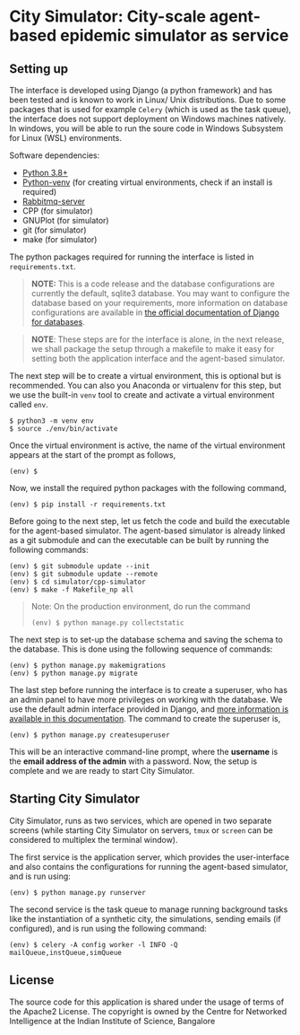 # City Simulator: City-scale agent-based epidemic simulator as service


## Setting up
The interface is developed using Django (a python framework) and has been tested and is known to work in Linux/ Unix distributions. Due to some packages that is used for example `Celery` (which is used as the task queue), the interface does not support deployment on Windows machines natively. In windows, you will be able to run the soure code in Windows Subsystem for Linux (WSL) environments.

Software dependencies:
 - [Python 3.8+](https://www.python.org/downloads/)
 - [Python-venv](https://docs.python.org/3/library/venv.html) (for creating virtual environments, check if an install is required)
 - [Rabbitmq-server](https://www.rabbitmq.com/download.html)
 - CPP (for simulator)
 - GNUPlot (for simulator)
 - git (for simulator)
 - make (for simulator)

The python packages required for running the interface is listed in `requirements.txt`.

> **NOTE:** This is a code release and the database configurations are currently the default, sqlite3 database. You may want to configure the database based on your requirements, more information on database configurations are available in [the official documentation of Django for databases](https://docs.djangoproject.com/en/3.2/ref/settings/#databases).

> **NOTE**: These steps are for the interface is alone, in the next release, we shall package the setup through a makefile to make it easy for setting both the application interface and the agent-based simulator.

The next step will be to create a virtual environment, this is optional but is recommended. You can also you Anaconda or virtualenv for this step, but we use the built-in `venv` tool to create and activate a virtual environment called `env`.

```shell
$ python3 -m venv env
$ source ./env/bin/activate
```
Once the virtual environment is active, the name of the virtual environment appears at the start of the prompt as follows,
```shell
(env) $
```

Now, we install the required python packages with the following command,
```shell
(env) $ pip install -r requirements.txt
```
Before going to the next step, let us fetch the code and build the executable for the agent-based simulator. The agent-based simulator is already linked as a git submodule and can the executable can be built by running the following commands:

```shell
(env) $ git submodule update --init
(env) $ git submodule update --remote
(env) $ cd simulator/cpp-simulator
(env) $ make -f Makefile_np all
```
> Note: On the production environment, do run the command 
> ```shell
>(env) $ python manage.py collectstatic
>```
> 
The next step is to set-up the database schema and saving the schema to the database. This is done using the following sequence of commands:
```shell
(env) $ python manage.py makemigrations
(env) $ python manage.py migrate
```
The last step before running the interface is to create a superuser, who has an admin panel to have more privileges on working with the database. We use the default admin interface provided in Django, and [more information is available in this documentation](https://docs.djangoproject.com/en/3.2/ref/contrib/admin/). The command to create the superuser is,
```shell
(env) $ python manage.py createsuperuser
```
This will be an interactive command-line prompt, where the **username** is the **email address of the admin** with a password.
Now, the setup is complete and we are ready to start City Simulator.

## Starting City Simulator
City Simulator, runs as two services, which are opened in two separate screens (while starting City Simulator on servers, `tmux` or `screen` can be considered to multiplex the terminal window).

The first service is the application server, which provides the user-interface and also contains the configurations for running the agent-based simulator, and is run using:
```shell
(env) $ python manage.py runserver
```
The second service is the task queue to manage running background tasks like the instantiation of a synthetic city, the simulations, sending emails (if configured), and is run using the following command:
```shell
(env) $ celery -A config worker -l INFO -Q mailQueue,instQueue,simQueue
```

## License
The source code for this application is shared under the usage of terms of the Apache2 License. The copyright is owned by the Centre for Networked Intelligence at the Indian Institute of Science, Bangalore

